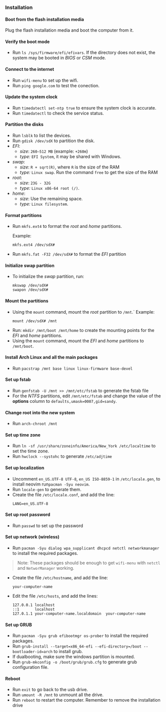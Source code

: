
### Installation

#### Boot from the flash installation media
Plug the flash installation media and boot the computer from it.

#### Verify the boot mode
- Run `ls /sys/firmware/efi/efivars`. If the directory does not exist, the system may be booted in *BIOS* or *CSM* mode.

#### Connect to the internet
- Run `wifi-menu` to set up the wifi. 
- Run `ping google.com` to test the conection.

#### Update the system clock
- Run `timedatectl set-ntp true` to ensure the system clock is accurate.
- Run `timedatectl` to check the service status.

#### Partition the disks
- Run `lsblk` to list the devices.
- Run `gdisk /dev/sdX` to partition the disk.
- *EFI*: 
  - *size*: `260–512 MB` (example: `+260m`)
  - *type:* `EFI System`, it may be shared with Windows.
- *swap*: 
  - *size*: `R + sqrt(R)`, where `R` is the size of the RAM 
  - *type:* `Linux swap`. Run the command `free` to get the size of the RAM
- *root*: 
  - *size*: `23G - 32G`
  - *type:* `Linux x86-64 root (/)`.
- *home*:
  - *size*: Use the remaining space.
  - *type:* `Linux filesystem`.

#### Format partitions
- Run `mkfs.ext4` to format the *root* and *home* partitions.

  Example:
  ```
  mkfs.ext4 /dev/sdX#
  ```
- Run `mkfs.fat -F32 /dev/sdX#` to format the *EFI* partition
  
#### Initialize swap partition
- To initialize the *swap* partition, run:
  ```
  mkswap /dev/sdX#
  swapon /dev/sdX#
  ```
  
#### Mount the partitions
- Using the `mount` command, mount the *root* partition to `/mnt`.`
  Example: 
  ```
  mount /dev/sdX# /mnt
  ```
- Run: `mkdir /mnt/boot /mnt/home` to create the mounting points for the *EFI* and *home* partitions.
- Using the `mount` command, mount the *EFI* and *home* partitions to `/mnt/boot`.
  
#### Install Arch Linux and all the main packages
- Run `pacstrap /mnt base linux linux-firmware base-devel`

#### Set up fstab
- Run `genfstab -U /mnt >> /mnt/etc/fstab` to generate the fstab file
- For the *NTFS* partitions, edit `/mnt/etc/fstab` and change the value of the **options** column to `defaults,umask=0007,gid=sandy`.

#### Change root into the new system
- Run `arch-chroot /mnt`

#### Set up time zone
- Run `ln -sf /usr/share/zoneinfo/America/New_York /etc/localtime` to set the time zone.
- Run `hwclock --systohc` to generate `/etc/adjtime`

#### Set up localization
- Uncomment `en_US.UTF-8 UTF-8`, `en_US ISO-8859-1` in `/etc/locale.gen`, to install neovim run`pacman -Syu neovim`.
- Run `locale-gen` to generate them.
- Create the file `/etc/locale.conf`, and add the line:
  ```
  LANG=en_US.UTF-8
  ```

#### Set up root password
- Run `passwd` to set up the password

#### Set up network (wireless)
- Run `pacman -Syu dialog wpa_supplicant dhcpcd netctl networkmanager` to install the required packages.

>Note: These packages should be enough to get `wifi-menu` with `netctl` and `NetworManager` working.

- Create the file `/etc/hostname`, and add the line:
  ```
  your-computer-name
  ```
- Edit the file `/etc/hosts`, and add the lines:
  ```
  127.0.0.1	localhost
  ::1		localhost
  127.0.1.1	your-computer-name.localdomain	your-computer-name
  ```

#### Set up GRUB
- Run `pacman -Syu grub efibootmgr os-prober` to install the required packages.
- Run `grub-install --target=x86_64-efi --efi-directory=/boot --bootloader-id=arch` to install grub.
- If dualbooting, make sure the windows partition is mounted.
- Run `grub-mkconfig -o /boot/grub/grub.cfg` to generate grub configuration file.

#### Reboot
- Run `exit` to go back to the usb drive.
- Run `umount -R /mnt` to unmount all the drive.
- Run `reboot` to restart the computer. Remember to remove the installation drive
